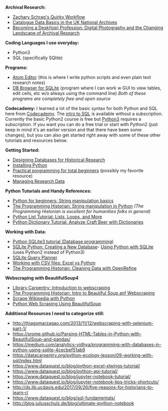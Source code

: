 **Archival Research:**
- [Zachary Schrag's Quirky Workflow](https://zacharyschrag.com/research/my-quirky-workflow/)
- [Catalogue Data Basics in the UK National Archives](https://blog.nationalarchives.gov.uk/catalogue-data-basics/)
- [Becoming a Desk(top) Profession: Digital Photography and the Changing Landscape of Archival Research](https://www.ianmilligan.ca/talk/aha-2020/)

**Coding Languages I use everyday:**
- Python3 
- SQL (specifically SQlite)

**Programs:**
- [Atom Editor](https://atom.io/) (this is where I write python scripts and even plain text research notes)
- [DB Browser for SQLite](https://sqlitebrowser.org/) (program where I can work w GUI to view tables, edit cells, etc w/o always using the command line)
   *Both of these programs are completely free and open source*

**Codecademy:**
I learned a lot of the basic syntax for both Python and SQL here from [Codecademy](https://www.codecademy.com). The [intro to SQL](https://www.codecademy.com/learn/learn-sql) is available without a subscription. Currently the basic Python2 course is free but [Python3](https://www.codecademy.com/learn/learn-python-3) requires a subscription. If you want you can do a free trial or start with Python2 (just keep in mind it's an earlier version and that there have been some changes), but you can also get started right away with some of these other tutorials and resources below.

**Getting Started:**
- [Designing Databases for Historical Research ](https://port.sas.ac.uk/mod/book/view.php?id=75)
- [Installing Python](https://realpython.com/installing-python/)
- [Practical programming for total beginners](https://automatetheboringstuff.com/) (possibly my favorite resource)
- [Managing Research Data](https://port.sas.ac.uk/course/view.php?id=73)

**Python Tutorials and Handy References:**
- [Python for beginners: String manipulation basics](https://www.pythonforbeginners.com/basics/string-manipulation-in-python)
- [The Programming Historian: String manipulation in Python](https://programminghistorian.org/en/lessons/manipulating-strings-in-python) *(The Programming Historian is excellent for humanities folks in general)*
- [Python List Tutorial: Lists, Loops, and More](https://www.dataquest.io/blog/python-list-tutorial/)
- [Python Dictionary Tutorial: Analyze Craft Beer with Dictionaries](https://www.dataquest.io/blog/python-dictionary-tutorial/)

**Working with Data:**
- [Python SQLite3 tutorial (Database programming)](https://likegeeks.com/python-sqlite3-tutorial/)
- [SQLite Python: Creating a New Database](https://www.sqlitetutorial.net/sqlite-python/creating-database/)- [Using Python with SQLite](http://zetcode.com/db/sqlitepythontutorial/) (uses Python2 instead of Python3)
- [SQLite Query Planner](https://www.sqlite.org/queryplanner.html)
- [Working with CSV files: Excel vs Python](https://www.dataquest.io/blog/excel-vs-python/)
- [The Programming Historian: Cleaning Data with OpenRefine](https://programminghistorian.org/en/lessons/cleaning-data-with-openrefine)

**Webscraping with BeautifulSoup4**
- [Library Carpentry: Introduction to webscraping](https://librarycarpentry.org/lc-webscraping/)
- [The Programming Historian: Intro to Beautiful Soup anf Webscraping](https://programminghistorian.org/en/lessons/intro-to-beautiful-soup#get-a-webpage-to-scrape)
- [Scrape Wikipedia with Python](https://roche.io/2016/05/scrape-wikipedia-with-python)
- [Python Web Scraping Using BeautifulSoup](https://www.dataquest.io/blog/web-scraping-tutorial-python/)

**Additional Resources I need to categorize still:**
- http://thiagomarzagao.com/2013/11/12/webscraping-with-selenium-part-1/
- https://srome.github.io/Parsing-HTML-Tables-in-Python-with-BeautifulSoup-and-pandas/
- https://medium.com/analytics-vidhya/programming-with-databases-in-python-using-sqlite-4cecbef51ab9
- https://datacarpentry.org/python-ecology-lesson/09-working-with-sql/index.html
- https://www.dataquest.io/blog/python-excel-xlwings-tutorial/
- https://www.dataquest.io/blog/python-api-tutorial/
- https://www.dataquest.io/blog/jupyter-notebook-tutorial/
- https://www.dataquest.io/blog/jupyter-notebook-tips-tricks-shortcuts/
- http://ds.lib.ucdavis.edu/2017/09/26/five-reasons-for-historians-to-learn-r/
- https://www.dataquest.io/blog/sql-fundamentals/
- http://blog.juliusschulz.de/blog/ultimate-ipython-notebook
